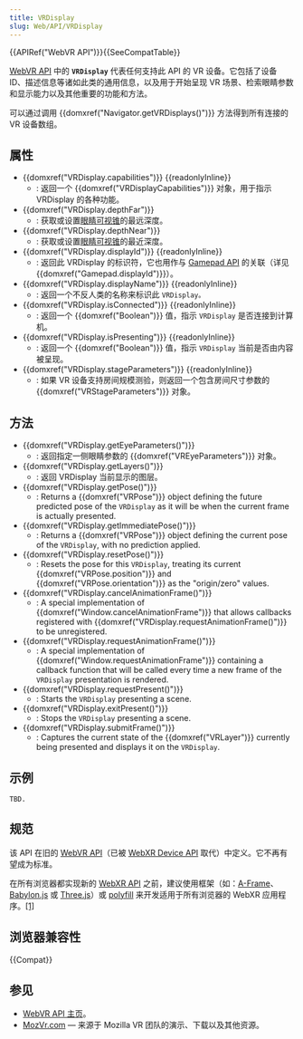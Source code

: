 ```yaml
---
title: VRDisplay
slug: Web/API/VRDisplay
---
```

{{APIRef("WebVR API")}}{{SeeCompatTable}}

[WebVR API](/zh-CN/docs/Web/API/WebVR_API) 中的 **`VRDisplay`** 代表任何支持此 API 的 VR 设备。它包括了设备 ID、描述信息等诸如此类的通用信息，以及用于开始呈现 VR 场景、检索眼睛参数和显示能力以及其他重要的功能和方法。

可以通过调用 {{domxref("Navigator.getVRDisplays()")}} 方法得到所有连接的 VR 设备数组。

## 属性

- {{domxref("VRDisplay.capabilities")}} {{readonlyInline}}
  - : 返回一个 {{domxref("VRDisplayCapabilities")}} 对象，用于指示 VRDisplay 的各种功能。
- {{domxref("VRDisplay.depthFar")}}
  - : 获取或设置[眼睛可视锥](https://en.wikipedia.org/wiki/Viewing_frustum)的最远深度。
- {{domxref("VRDisplay.depthNear")}}
  - : 获取或设置[眼睛可视锥](https://en.wikipedia.org/wiki/Viewing_frustum)的最近深度。
- {{domxref("VRDisplay.displayId")}} {{readonlyInline}}
  - : 返回此 VRDisplay 的标识符，它也用作与 [Gamepad API](/zh-CN/docs/Web/API/Gamepad_API) 的关联（详见 {{domxref("Gamepad.displayId")}}）。
- {{domxref("VRDisplay.displayName")}} {{readonlyInline}}
  - : 返回一个不反人类的名称来标识此 `VRDisplay。`
- {{domxref("VRDisplay.isConnected")}} {{readonlyInline}}
  - : 返回一个 {{domxref("Boolean")}} 值，指示 `VRDisplay` 是否连接到计算机。
- {{domxref("VRDisplay.isPresenting")}} {{readonlyInline}}
  - : 返回一个 {{domxref("Boolean")}} 值，指示 `VRDisplay` 当前是否由内容被呈现。
- {{domxref("VRDisplay.stageParameters")}} {{readonlyInline}}
  - : 如果 VR 设备支持房间规模测验，则返回一个包含房间尺寸参数的 {{domxref("VRStageParameters")}} 对象。

## 方法

- {{domxref("VRDisplay.getEyeParameters()")}}
  - : 返回指定一侧眼睛参数的 {{domxref("VREyeParameters")}} 对象。
- {{domxref("VRDisplay.getLayers()")}}
  - : 返回 VRDisplay 当前显示的图层。
- {{domxref("VRDisplay.getPose()")}}
  - : Returns a {{domxref("VRPose")}} object defining the future predicted pose of the `VRDisplay` as it will be when the current frame is actually presented.
- {{domxref("VRDisplay.getImmediatePose()")}}
  - : Returns a {{domxref("VRPose")}} object defining the current pose of the `VRDisplay`, with no prediction applied.
- {{domxref("VRDisplay.resetPose()")}}
  - : Resets the pose for this `VRDisplay`, treating its current {{domxref("VRPose.position")}} and {{domxref("VRPose.orientation")}} as the "origin/zero" values.
- {{domxref("VRDisplay.cancelAnimationFrame()")}}
  - : A special implementation of {{domxref("Window.cancelAnimationFrame")}} that allows callbacks registered with {{domxref("VRDisplay.requestAnimationFrame()")}} to be unregistered.
- {{domxref("VRDisplay.requestAnimationFrame()")}}
  - : A special implementation of {{domxref("Window.requestAnimationFrame")}} containing a callback function that will be called every time a new frame of the `VRDisplay` presentation is rendered.
- {{domxref("VRDisplay.requestPresent()")}}
  - : Starts the `VRDisplay` presenting a scene.
- {{domxref("VRDisplay.exitPresent()")}}
  - : Stops the `VRDisplay` presenting a scene.
- {{domxref("VRDisplay.submitFrame()")}}
  - : Captures the current state of the {{domxref("VRLayer")}} currently being presented and displays it on the `VRDisplay`.

## 示例

```plain
TBD.
```

## 规范

该 API 在旧的 [WebVR API](https://immersive-web.github.io/webvr/spec/1.1/)（已被 [WebXR Device API](https://immersive-web.github.io/webxr/) 取代）中定义。它不再有望成为标准。

在所有浏览器都实现新的 [WebXR API](/zh-CN/docs/Web/API/WebXR_Device_API/Fundamentals) 之前，建议使用框架（如：[A-Frame](https://aframe.io/)、[Babylon.js](https://www.babylonjs.com/) 或 [Three.js](https://threejs.org/)）或 [polyfill](https://github.com/immersive-web/webxr-polyfill) 来开发适用于所有浏览器的 WebXR 应用程序。[\[1\]](https://developer.oculus.com/documentation/web/port-vr-xr/)

## 浏览器兼容性

{{Compat}}

## 参见

- [WebVR API 主页](/zh-CN/docs/Web/API/WebVR_API)。
- [MozVr.com](http://mozvr.com/) — 来源于 Mozilla VR 团队的演示、下载以及其他资源。
